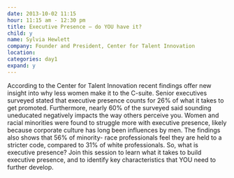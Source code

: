 ```yaml
---
date: 2013-10-02 11:15
hour: 11:15 am - 12:30 pm
title: Executive Presence – do YOU have it?
child: y
name: Sylvia Hewlett
company: Founder and President, Center for Talent Innovation
location: 
categories: day1
expand: y
---
```

According to the Center for Talent Innovation recent findings offer new insight into why less women make it to the C-suite. Senior executives surveyed stated that executive presence counts for 26% of what it takes to get promoted. Furthermore, nearly 60% of the surveyed said sounding uneducated negatively impacts the way others perceive you.
Women and racial minorities were found to struggle more with executive presence, likely because corporate culture has long been influences by men. The findings also shows that 56% of minority- race professionals feel they are held to a stricter code, compared to 31% of white professionals. So, what is executive presence? Join this session to learn what it takes to build executive presence, and to identify key characteristics that YOU need to further develop.
